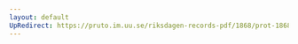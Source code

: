 ```yaml
---
layout: default
UpRedirect: https://pruto.im.uu.se/riksdagen-records-pdf/1868/prot-1868--ak--321/prot-1868--ak--321_017.pdf
---
```

